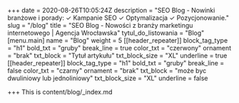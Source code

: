 +++
date = 2020-08-26T10:05:24Z
description = "SEO Blog - Nowinki branżowe i porady: ✓ Kampanie SEO ✓ Optymalizacja  ✓ Pozycjonowanie."
slug = "/blog"
title = "SEO Blog - Nowości z branży marketingu internetowego | Agencja Wrocławska"
tytul_do_listowania = "Blog"
[menu.main]
name = "Blog"
weight = 5
[[header_repeater]]
block_tag_type = "h1"
bold_txt = "gruby"
break_line = true
color_txt = "czerwony"
ornament = "brak"
txt_block = "Tytuł artykułu"
txt_block_size = "XL"
underline = true
[[header_repeater]]
block_tag_type = "h1"
bold_txt = "gruby"
break_line = false
color_txt = "czarny"
ornament = "brak"
txt_block = "może byc dwuliniowy lub jednoliniowy"
txt_block_size = "XL"
underline = false

+++
This is content/blog/_index.md